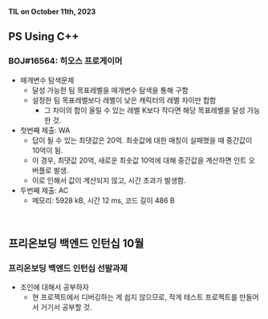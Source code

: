**TIL on October 11th, 2023**

## PS Using C++
### BOJ#16564: 히오스 프로게이머
* 매개변수 탐색문제
  - 달성 가능한 팀 목표레벨을 매개변수 탐색을 통해 구함
  - 설정한 팀 목표레벨보다 레벨이 낮은 캐릭터의 레벨 차이만 합함
    + 그 차이의 합이 올릴 수 있는 레벨 K보다 작다면 해당 목표레벨을 달성 가능한 것.
* 첫번째 제출: WA
  - 답이 될 수 있는 최댓값은 20억. 최솟값에 대한 매칭이 실패했을 때 중간값이 10억이 됨.
  - 이 경우, 최댓값 20억, 새로운 최솟값 10억에 대해 중간값을 계산하면 인트 오버플로 발생.
  - 이로 인해서 값이 계산되지 않고, 시간 초과가 발생함.
* 두번째 제출: AC
  - 메모리: 5928 kB, 시간 12 ms, 코드 길이 486 B

<br>

## 프리온보딩 백엔드 인턴십 10월
### 프리온보딩 백엔드 인턴십 선발과제
* 조인에 대해서 공부하자
  - 현 프로젝트에서 디버깅하는 게 쉽지 않으므로, 작게 테스트 프로젝트를 만들어서 거기서 공부할 것.

